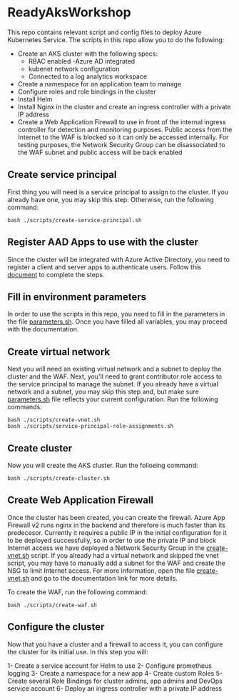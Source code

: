 # ReadyAksWorkshop

This repo contains relevant script and config files to deploy Azure Kubernetes Service. The scripts in this repo allow you to do the following:
- Create an AKS cluster with the following specs:
    - RBAC enabled
    -Azure AD integrated
    - kubenet network configuration
    - Connected to a log analytics workspace
- Create a namespace for an application team to manage
- Configure roles and role bindings in the cluster
- Install Helm
- Install Nginx in the cluster and create an ingress controller with a private IP address
- Create a Web Application Firewall to use in front of the internal ingress controller for detection and monitoring purposes. Public access from the Internet to the WAF is blocked so it can only be accessed internally. For testing purposes, the Network Security Group can be disassociated to the WAF subnet and public access will be back enabled

## Create service principal

First thing you will need is a service principal to assign to the cluster. If you already have one, you may skip this step. Otherwise, run the following command:

```bash ./scripts/create-service-principal.sh```

## Register AAD Apps to use with the cluster

Since the cluster will be integrated with Azure Active Directory, you need to register a client and server apps to authenticate users. Follow this [document](https://docs.microsoft.com/en-us/azure/aks/azure-ad-integration) to complete the steps.

## Fill in environment parameters

In order to use the scripts in this repo, you need to fill in the parameters in the file [parameters.sh](scripts/parameters.sh). Once you have filled all variables, you may proceed with the documentation.

## Create virtual network

Next you will need an existing virtual network and a subnet to deploy the cluster and the WAF. Next, you'll need to grant contributor role access to the service principal to manage the subnet. If you already have a virtual network and a subnet, you may skip this step and, but make sure [parameters.sh](scripts/parameters.sh) file reflects your current configuration. Run the following commands:

```
bash ./scripts/create-vnet.sh
bash ./scripts/service-principal-role-assignments.sh
```

## Create cluster

Now you will create the AKS cluster. Run the folloeing command:

```bash ./scripts/create-cluster.sh```

## Create Web Application Firewall

Once the cluster has been created, you can create the firewall. Azure App Firewall v2 runs nginx in the backend and therefore is much faster than its predecesor. Currently it requires a public IP in the initial configuration for it to be deployed successfully, so in order to use the private IP and block Internet access we have deployed a Network Security Group in the [create-vnet.sh](scripts/create-vnet.sh) script. If you already had a virtual network and skipped the vnet script, you may have to manually add a subnet for the WAF and create the NSG to limit Internet access. For more information, open the file [create-vnet.sh](scripts/create-vnet.sh) and go to the documentation link for more details.

To create the WAF, run the following command:

```bash ./scripts/create-waf.sh```

## Configure the cluster

Now that you have a cluster and a firewall to access it, you can configure the cluster for its initial use. In this step you will:

1- Create a service account for Helm to use
2- Configure prometheus logging
3- Create a namespace for a new app
4- Create custom Roles
5- Create several Role Bindings for cluster admins, app admins and DevOps service account
6- Deploy an ingress controller with a private IP address
